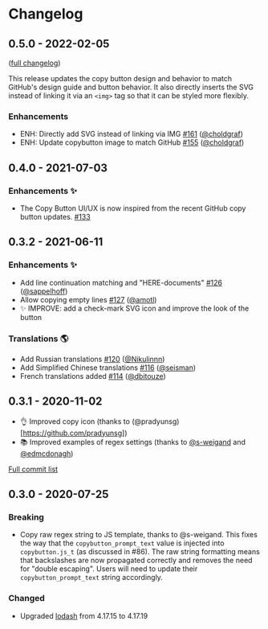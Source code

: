 # Changelog

## 0.5.0 - 2022-02-05

([full changelog](https://github.com/executablebooks/sphinx-copybutton/compare/v0.4.0...915aa4cf0b06f7b781bc4edfc204c62f2ce7cdb6))

This release updates the copy button design and behavior to match GitHub's design guide and button behavior. It also directly inserts the SVG instead of linking it via an `<img>` tag so that it can be styled more flexibly.

### Enhancements

- ENH: Directly add SVG instead of linking via IMG [#161](https://github.com/executablebooks/sphinx-copybutton/pull/161) ([@choldgraf](https://github.com/choldgraf))
- ENH: Update copybutton image to match GitHub [#155](https://github.com/executablebooks/sphinx-copybutton/pull/155) ([@choldgraf](https://github.com/choldgraf))


## 0.4.0 - 2021-07-03

### Enhancements ✨
* The Copy Button UI/UX is now inspired from the recent GitHub copy button updates. [#133](https://github.com/executablebooks/sphinx-copybutton/pull/133)

## 0.3.2 - 2021-06-11

### Enhancements ✨
* Add line continuation matching and "HERE-documents" [#126](https://github.com/executablebooks/sphinx-copybutton/pull/126) ([@sappelhoff](https://github.com/sappelhoff))
* Allow copying empty lines [#127](https://github.com/executablebooks/sphinx-copybutton/pull/127) ([@amotl](https://github.com/amotl))
* ✨ IMPROVE: add a check-mark SVG icon and improve the look of the button

### Translations 🌎
* Add Russian translations [#120](https://github.com/executablebooks/sphinx-copybutton/pull/120) ([@Nikulinnn](https://github.com/Nikulinnn))
* Add Simplified Chinese translations [#116](https://github.com/executablebooks/sphinx-copybutton/pull/116) ([@seisman](https://github.com/seisman))
* French translations added [#114](https://github.com/executablebooks/sphinx-copybutton/pull/114) ([@dbitouze](https://github.com/dbitouze))

## 0.3.1 - 2020-11-02

- 👌 Improved copy icon (thanks to (@pradyunsg)[https://github.com/pradyunsg])
- 📚 Improved examples of regex settings (thanks to [@s-weigand](https://github.com/s-weigand) and [@edmcdonagh](https://github.com/edmcdonagh))

[Full commit list](https://github.com/executablebooks/sphinx-copybutton/compare/v0.3.0...852a9468f1d9e7e12e2c6c90394e8029d571bc14)

## 0.3.0 - 2020-07-25

### Breaking

- Copy raw regex string to JS template, thanks to @s-weigand.
  This fixes the way that the `copybutton_prompt_text` value is injected into `copybutton.js_t` (as discussed in #86).
  The raw string formatting means that backslashes are now propagated correctly and removes the need for "double escaping".
  Users will need to update their `copybutton_prompt_text` string accordingly.

### Changed

- Upgraded [lodash](https://github.com/lodash/lodash) from 4.17.15 to 4.17.19
